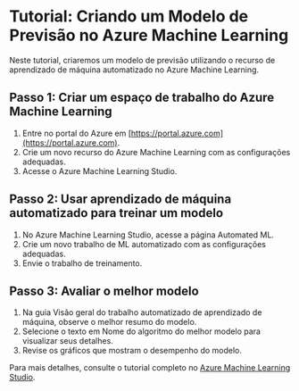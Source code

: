# Tutorial: Criando um Modelo de Previsão no Azure Machine Learning

Neste tutorial, criaremos um modelo de previsão utilizando o recurso de aprendizado de máquina automatizado no Azure Machine Learning.

## Passo 1: Criar um espaço de trabalho do Azure Machine Learning

1. Entre no portal do Azure em [https://portal.azure.com](https://portal.azure.com).
2. Crie um novo recurso do Azure Machine Learning com as configurações adequadas.
3. Acesse o Azure Machine Learning Studio.

## Passo 2: Usar aprendizado de máquina automatizado para treinar um modelo

1. No Azure Machine Learning Studio, acesse a página Automated ML.
2. Crie um novo trabalho de ML automatizado com as configurações adequadas.
3. Envie o trabalho de treinamento.

## Passo 3: Avaliar o melhor modelo

1. Na guia Visão geral do trabalho automatizado de aprendizado de máquina, observe o melhor resumo do modelo.
2. Selecione o texto em Nome do algoritmo do melhor modelo para visualizar seus detalhes.
3. Revise os gráficos que mostram o desempenho do modelo.

Para mais detalhes, consulte o tutorial completo no [Azure Machine Learning Studio](https://ml.azure.com).
